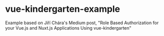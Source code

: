 # vue-kindergarten-example
Example based on Jiří Chára's Medium post, "Role Based Authorization for your Vue.js and Nuxt.js Applications Using vue-kindergarten"
